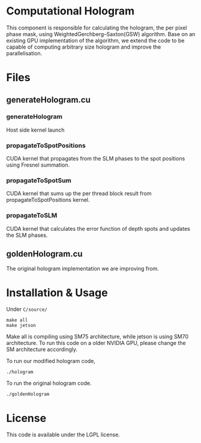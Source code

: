 
# Computational Hologram

This component is responsible for calculating the hologram, the per pixel phase mask, using WeightedGerchberg–Saxton(GSW) algorithm. Base on an existing GPU implementation of the algorithm, we extend the code to be capable of computing arbitrary size hologram and improve the parallelisation.

# Files

## generateHologram.<span></span>cu

### generateHologram

Host side kernel launch 

### propagateToSpotPositions

CUDA kernel that propagates from the SLM phases to the spot positions using Fresnel summation.

### propagateToSpotSum

CUDA kernel that sums up the per thread block result from propagateToSpotPositions kernel.

### propagateToSLM

CUDA kernel that calculates the error function of depth spots and updates the SLM phases.

## goldenHologram.<span></span>cu

The original hologram implementation we are improving from.

# Installation & Usage

Under `C/source/`

    make all
    make jetson

Make all is compiling using SM75 architecture, while jetson is using SM70 architecture. To run this code on a older NVIDIA GPU,  please change the SM architecture accordingly.

To run our modified hologram code,

    ./hologram

To run the original hologram code.

    ./goldenHologram

# License

This code is available under the LGPL license.
